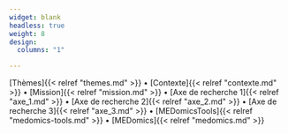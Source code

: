 ```yaml
---
widget: blank
headless: true
weight: 8
design:
  columns: "1"  

---
```


[Thèmes]{{< relref "themes.md" >}} • 
[Contexte]{{< relref "contexte.md" >}} • 
[Mission]{{< relref "mission.md" >}} • 
[Axe de recherche 1]{{< relref "axe_1.md" >}} • 
[Axe de recherche 2]{{< relref "axe_2.md" >}} • 
[Axe de recherche 3]{{< relref "axe_3.md" >}} • 
[MEDomicsTools]{{< relref "medomics-tools.md" >}} • 
[MEDomics]{{< relref "medomics.md" >}}
